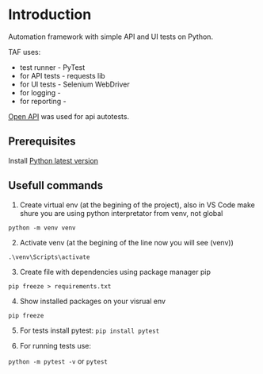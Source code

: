 # Introduction
Automation framework with simple API and UI tests on Python.

TAF uses: 
 - test runner - PyTest
 - for API tests - requests lib
 - for UI tests - Selenium WebDriver
 - for logging -
 - for reporting - 

[Open API](https://todo.pixegami.io/docs#/) was used for api autotests.

## Prerequisites

Install [Python latest version](https://www.python.org/downloads/)

## Usefull commands

1. Create virtual env (at the begining of the project), also in VS Code make shure you are using python interpretator from venv, not global

`python -m venv venv`

2. Activate venv (at the begining of the line now you will see (venv))

`.\venv\Scripts\activate`

3. Create file with dependencies using package manager pip

`pip freeze > requirements.txt`

4. Show installed packages on your visrual env

`pip freeze`

5. For tests install pytest: `pip install pytest`

6. For running tests use:

`python -m pytest -v` or `pytest`